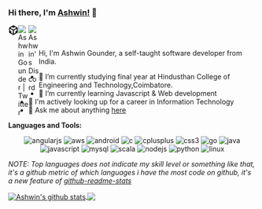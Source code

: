### Hi there, I'm [Ashwin!](https://ashwiii.github.io) 👋

<a href="https://codesandbox.io/u/ashwxn">
  <img align="left" alt="Ashwin Gounder | CodeSandbox" width="20px" src="https://raw.githubusercontent.com/anuraghazra/anuraghazra/master/assets/codesandbox.svg" />
</a>
<a href="https://twitter.com/ashwin_gounder">
  <img align="left" alt="Ashwin Gounder | Twitter" width="21px" src="https://raw.githubusercontent.com/anuraghazra/anuraghazra/master/assets/twitter.svg" />
</a>
<a href="https://discord.gg/ashwxn">
  <img align="left" alt="Ashwin's Discord" width="21px" src="https://raw.githubusercontent.com/anuraghazra/anuraghazra/master/assets/discord-round.svg" />
</a>

<br />
<br />

Hi, I'm Ashwin Gounder, a  self-taught software developer from India.

- 🔭 I’m currently studying final year at Hindusthan College of Engineering and Technology,Coimbatore.
- 🌱 I’m currently learning Javascript & Web development
- 👯 I'm actively looking up for a career in Information Technology
- 💬 Ask me about anything [here](https://wa.me/918344315137)

**Languages and Tools:**  

<p align="center"><img src="https://devicons.github.io/devicon/devicon.git/icons/angularjs/angularjs-original.svg" alt="angularjs" width="20" height="20"/> <img src="https://devicons.github.io/devicon/devicon.git/icons/amazonwebservices/amazonwebservices-original-wordmark.svg" alt="aws" width="20" height="20"/> <img src="https://devicons.github.io/devicon/devicon.git/icons/android/android-original-wordmark.svg" alt="android" width="20" height="20"/> <img src="https://devicons.github.io/devicon/devicon.git/icons/c/c-original.svg" alt="c" width="20" height="20"/> <img src="https://devicons.github.io/devicon/devicon.git/icons/cplusplus/cplusplus-original.svg" alt="cplusplus" width="20" height="20"/> <img src="https://devicons.github.io/devicon/devicon.git/icons/css3/css3-original-wordmark.svg" alt="css3" width="20" height="20"/> <img src="https://devicons.github.io/devicon/devicon.git/icons/go/go-original.svg" alt="go" width="20" height="20"/> <img src="https://devicons.github.io/devicon/devicon.git/icons/java/java-original-wordmark.svg" alt="java" width="20" height="20"/> <img src="https://devicons.github.io/devicon/devicon.git/icons/javascript/javascript-original.svg" alt="javascript" width="20" height="20"/> <img src="https://devicons.github.io/devicon/devicon.git/icons/mysql/mysql-original-wordmark.svg" alt="mysql" width="20" height="20"/> <img src="https://devicons.github.io/devicon/devicon.git/icons/scala/scala-original-wordmark.svg" alt="scala" width="20" height="20"/> <img src="https://devicons.github.io/devicon/devicon.git/icons/nodejs/nodejs-original-wordmark.svg" alt="nodejs" width="20" height="20"/> <img src="https://devicons.github.io/devicon/devicon.git/icons/python/python-original-wordmark.svg" alt="python" width="20" height="20"/> <img src="https://devicons.github.io/devicon/devicon.git/icons/linux/linux-original.svg" alt="linux" width="20" height="20"/>

*NOTE: Top languages does not indicate my skill level or something like that, it's a github metric of which languages i have the most code on github, it's a new feature of [github-readme-stats](https://github.com/ashwiii/github-readme-stats)*


<a href="https://github.com/ashwiii/github-readme-stats">
  <img align="center" src="https://github-readme-stats.vercel.app/api?username=ashwiii&show_icons=true&include_all_commits=true&theme=radical" alt="Ashwin's github stats" />
</a>
<a href="https://github.com/ashwiii/github-readme-stats">
  <img align="center" src="https://github-readme-stats.vercel.app/api/top-langs/?username=ashwiii&layout=compact&theme=radical" />
</a>

